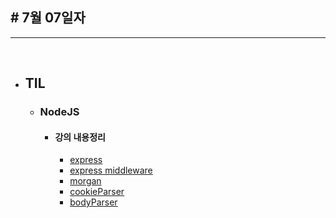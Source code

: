 ## # 7월 07일자 

***

<br>

* ## TIL
  * ### NodeJS 
    * #### 강의 내용정리
      * [express](/NodeJS/modules/related_express/express.md)
      * [express middleware](/NodeJS/modules/related_express/express_middleWare.md)
      * [morgan](/NodeJS/modules/related_express/morgan.md)
      * [cookieParser](/NodeJS/modules/related_express/cookieParser.md)
      * [bodyParser](/NodeJS/modules/related_express/bodyParser.md)